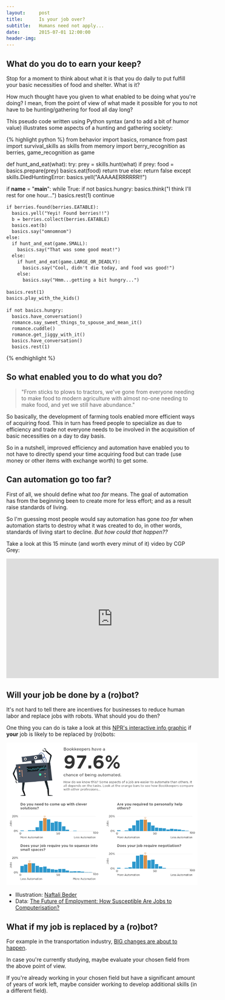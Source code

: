 ```yaml
---
layout:     post
title:      Is your job over?
subtitle:   Humans need not apply...
date:       2015-07-01 12:00:00
header-img: 
---
```



## What do you do to earn your keep?

Stop for a moment to think about what it is that you do daily to put fulfill your basic necessities of food and shelter. What is it?

How much thought have you given to what enabled to be doing what you're doing? I mean, from the point of view of what made it possible for you to not have to be hunting/gathering for food all day long?

This pseudo code written using Python syntax (and to add a bit of humor value) illustrates some aspects of a hunting and gathering society:

{% highlight python %}
from behavior import basics, romance
from past import survival_skills as skills
from memory import berry_recognition as berries, game_recognition as game

def hunt_and_eat(what):
  try:
    prey = skills.hunt(what)
    if prey:
      food = basics.prepare(prey)
      basics.eat(food)
      return true
    else:
      return false
  except skills.DiedHuntingError:
    basics.yell("AAAAAERRRRRR!!")

if __name__ = "__main__":
  while True:
    if not basics.hungry:
      basics.think("I think I'll rest for one hour...")
      basics.rest(1)
      continue

    if berries.found(berries.EATABLE):
      basics.yell("Yeyi! Found berries!!")
      b = berries.collect(berries.EATABLE)
      basics.eat(b)
      basics.say("omnomnom")
    else:
      if hunt_and_eat(game.SMALL):
        basics.say("That was some good meat!")
      else:
        if hunt_and_eat(game.LARGE_OR_DEADLY):
          basics.say("Cool, didn't die today, and food was good!")
        else:
          basics.say("Hmm...getting a bit hungry...")

    basics.rest(1)
    basics.play_with_the_kids()

    if not basics.hungry:
      basics.have_conversation()
      romance.say_sweet_things_to_spouse_and_mean_it()
      romance.cuddle()
      romance.get_jiggy_with_it()
      basics.have_conversation()
      basics.rest(1)
{% endhighlight %}

## So what enabled you to do what you do?

> "From sticks to plows to tractors, we've gone from everyone needing to make food to modern agriculture with almost no-one needing to make food, and yet we still have abundance."

So basically, the development of farming tools enabled more efficient ways of acquiring food. This in turn has freed people to specialize as due to efficiency and trade not everyone needs to be involved in the acquisition of basic necessities on a day to day basis.

So in a nutshell, improved efficiency and automation have enabled you to not have to directly spend your time acquiring food but can trade (use money or other items with exchange worth) to get some.

## Can automation go too far?

First of all, we should define what *too far* means. The goal of automation has from the beginning been to create more for less effort; and as a result raise standards of living.

So I'm guessing most people would say automation has gone *too far* when automation starts to destroy what it was created to do, in other words, standards of living start to decline. *But how could that happen??*

Take a look at this 15 minute (and worth every minut of it) video by CGP Grey:

<p><iframe width="560" height="315" src="https://www.youtube.com/embed/7Pq-S557XQU" frameborder="0" allowfullscreen></iframe></p>

## Will your job be done by a (ro)bot?

It's not hard to tell there are incentives for businesses to reduce human labor and replace jobs with robots. What should you do then?

One thing you can do is take a look at this [NPR's interactive info graphic][npr] if **your** job is likely to be replaced by (ro)bots:

[![Will your job be done by a robot](/img/will-your-job-be-done-by-a-robot.png)][npr]

- Illustration: [Naftali Beder][illu]
- Data: [The Future of Employment: How Susceptible Are Jobs to Computerisation?][research]


## What if my job is replaced by a (ro)bot?

For example in the transportation industry, [BIG changes are about to happen][trucks].

In case you're currently studying, maybe evaluate your chosen field from the above point of view.

If you're already working in your chosen field but have a significant amount of years of work left, maybe consider working to develop additional skills (in a different field).


[bi]: https://en.wikipedia.org/wiki/Basic_income
[npr]: http://www.npr.org/sections/money/2015/05/21/408234543/will-your-job-be-done-by-a-machine
[illu]: http://naftalibeder.com/
[research]: http://www.oxfordmartin.ox.ac.uk/downloads/academic/The_Future_of_Employment.pdf
[trucks]: https://medium.com/basic-income/self-driving-trucks-are-going-to-hit-us-like-a-human-driven-truck-b8507d9c5961